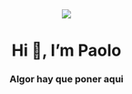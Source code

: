 <div id="header" align="center">
  <img src="https://media.giphy.com/media/RbDKaczqWovIugyJmW/giphy.gif">
  <h1 align="center">Hi 👋, I’m Paolo</h1>
  <h3 align="cener">Algor hay que poner aqui</h3>


</div>


<!--
**paolobillordo/paolobillordo** is a ✨ _special_ ✨ repository because its `README.md` (this file) appears on your GitHub profile.

Here are some ideas to get you started:

- 🔭 I’m currently working on ...
- 🌱 I’m currently learning ...
- 👯 I’m looking to collaborate on ...
- 🤔 I’m looking for help with ...
- 💬 Ask me about ...
- 📫 How to reach me: ...
- 😄 Pronouns: ...
- ⚡ Fun fact: ...
-->
